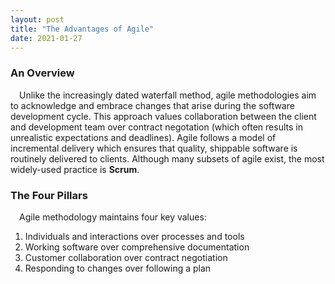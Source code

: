 ```yaml
---
layout: post
title: "The Advantages of Agile"
date: 2021-01-27
---
```


<h3>An Overview</h3>
<p>&emsp;Unlike the increasingly dated waterfall method, agile methodologies aim to acknowledge and embrace changes that arise during the software development cycle. This approach values collaboration between the client and development team over contract negotation (which often results in unrealistic expectations and deadlines). Agile follows a model of incremental delivery which ensures that quality, shippable software is routinely delivered to clients. Although many subsets of agile exist, the most widely-used practice is <b>Scrum</b>.</p>

<h3>The Four Pillars</h3>
<p>&emsp;Agile methodology maintains four key values:</p>
<ol>
  <li>Individuals and interactions over processes and tools</li>
  <li>Working software over comprehensive documentation</li>
  <li>Customer collaboration over contract negotiation</li>
  <li>Responding to changes over following a plan</li>
</ol>

<!--more-->
